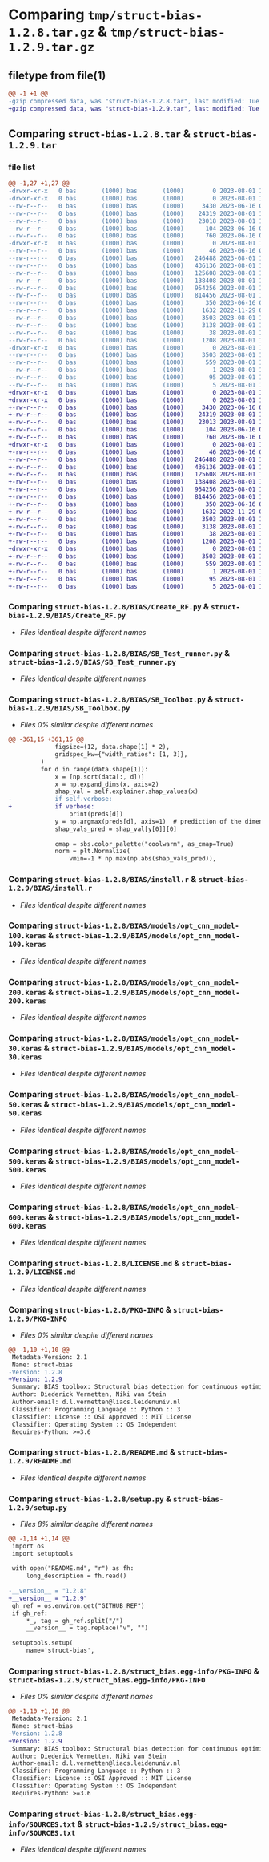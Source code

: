 # Comparing `tmp/struct-bias-1.2.8.tar.gz` & `tmp/struct-bias-1.2.9.tar.gz`

## filetype from file(1)

```diff
@@ -1 +1 @@
-gzip compressed data, was "struct-bias-1.2.8.tar", last modified: Tue Aug  1 12:56:58 2023, max compression
+gzip compressed data, was "struct-bias-1.2.9.tar", last modified: Tue Aug  1 14:02:39 2023, max compression
```

## Comparing `struct-bias-1.2.8.tar` & `struct-bias-1.2.9.tar`

### file list

```diff
@@ -1,27 +1,27 @@
-drwxr-xr-x   0 bas       (1000) bas       (1000)        0 2023-08-01 12:56:58.401411 struct-bias-1.2.8/
-drwxr-xr-x   0 bas       (1000) bas       (1000)        0 2023-08-01 12:56:58.401411 struct-bias-1.2.8/BIAS/
--rw-r--r--   0 bas       (1000) bas       (1000)     3430 2023-06-16 06:53:48.000000 struct-bias-1.2.8/BIAS/Create_RF.py
--rw-r--r--   0 bas       (1000) bas       (1000)    24319 2023-08-01 11:43:58.000000 struct-bias-1.2.8/BIAS/SB_Test_runner.py
--rw-r--r--   0 bas       (1000) bas       (1000)    23018 2023-08-01 12:56:25.000000 struct-bias-1.2.8/BIAS/SB_Toolbox.py
--rw-r--r--   0 bas       (1000) bas       (1000)      104 2023-06-16 06:53:48.000000 struct-bias-1.2.8/BIAS/__init__.py
--rw-r--r--   0 bas       (1000) bas       (1000)      760 2023-06-16 06:53:49.000000 struct-bias-1.2.8/BIAS/install.r
-drwxr-xr-x   0 bas       (1000) bas       (1000)        0 2023-08-01 12:56:58.401411 struct-bias-1.2.8/BIAS/models/
--rw-r--r--   0 bas       (1000) bas       (1000)       46 2023-06-16 06:53:49.000000 struct-bias-1.2.8/BIAS/models/empty.txt
--rw-r--r--   0 bas       (1000) bas       (1000)   246488 2023-08-01 12:27:12.000000 struct-bias-1.2.8/BIAS/models/opt_cnn_model-100.keras
--rw-r--r--   0 bas       (1000) bas       (1000)   436136 2023-08-01 12:27:13.000000 struct-bias-1.2.8/BIAS/models/opt_cnn_model-200.keras
--rw-r--r--   0 bas       (1000) bas       (1000)   125608 2023-08-01 12:27:12.000000 struct-bias-1.2.8/BIAS/models/opt_cnn_model-30.keras
--rw-r--r--   0 bas       (1000) bas       (1000)   138408 2023-08-01 12:27:12.000000 struct-bias-1.2.8/BIAS/models/opt_cnn_model-50.keras
--rw-r--r--   0 bas       (1000) bas       (1000)   954256 2023-08-01 12:27:13.000000 struct-bias-1.2.8/BIAS/models/opt_cnn_model-500.keras
--rw-r--r--   0 bas       (1000) bas       (1000)   814456 2023-08-01 12:27:13.000000 struct-bias-1.2.8/BIAS/models/opt_cnn_model-600.keras
--rw-r--r--   0 bas       (1000) bas       (1000)      350 2023-06-16 06:53:49.000000 struct-bias-1.2.8/BIAS/models/targetnames.npy
--rw-r--r--   0 bas       (1000) bas       (1000)     1632 2022-11-29 08:36:48.000000 struct-bias-1.2.8/LICENSE.md
--rw-r--r--   0 bas       (1000) bas       (1000)     3503 2023-08-01 12:56:58.401411 struct-bias-1.2.8/PKG-INFO
--rw-r--r--   0 bas       (1000) bas       (1000)     3138 2023-08-01 11:43:58.000000 struct-bias-1.2.8/README.md
--rw-r--r--   0 bas       (1000) bas       (1000)       38 2023-08-01 12:56:58.401411 struct-bias-1.2.8/setup.cfg
--rw-r--r--   0 bas       (1000) bas       (1000)     1208 2023-08-01 12:56:54.000000 struct-bias-1.2.8/setup.py
-drwxr-xr-x   0 bas       (1000) bas       (1000)        0 2023-08-01 12:56:58.401411 struct-bias-1.2.8/struct_bias.egg-info/
--rw-r--r--   0 bas       (1000) bas       (1000)     3503 2023-08-01 12:56:58.000000 struct-bias-1.2.8/struct_bias.egg-info/PKG-INFO
--rw-r--r--   0 bas       (1000) bas       (1000)      559 2023-08-01 12:56:58.000000 struct-bias-1.2.8/struct_bias.egg-info/SOURCES.txt
--rw-r--r--   0 bas       (1000) bas       (1000)        1 2023-08-01 12:56:58.000000 struct-bias-1.2.8/struct_bias.egg-info/dependency_links.txt
--rw-r--r--   0 bas       (1000) bas       (1000)       95 2023-08-01 12:56:58.000000 struct-bias-1.2.8/struct_bias.egg-info/requires.txt
--rw-r--r--   0 bas       (1000) bas       (1000)        5 2023-08-01 12:56:58.000000 struct-bias-1.2.8/struct_bias.egg-info/top_level.txt
+drwxr-xr-x   0 bas       (1000) bas       (1000)        0 2023-08-01 14:02:39.119601 struct-bias-1.2.9/
+drwxr-xr-x   0 bas       (1000) bas       (1000)        0 2023-08-01 14:02:39.119601 struct-bias-1.2.9/BIAS/
+-rw-r--r--   0 bas       (1000) bas       (1000)     3430 2023-06-16 06:53:48.000000 struct-bias-1.2.9/BIAS/Create_RF.py
+-rw-r--r--   0 bas       (1000) bas       (1000)    24319 2023-08-01 11:43:58.000000 struct-bias-1.2.9/BIAS/SB_Test_runner.py
+-rw-r--r--   0 bas       (1000) bas       (1000)    23013 2023-08-01 14:01:12.000000 struct-bias-1.2.9/BIAS/SB_Toolbox.py
+-rw-r--r--   0 bas       (1000) bas       (1000)      104 2023-06-16 06:53:48.000000 struct-bias-1.2.9/BIAS/__init__.py
+-rw-r--r--   0 bas       (1000) bas       (1000)      760 2023-06-16 06:53:49.000000 struct-bias-1.2.9/BIAS/install.r
+drwxr-xr-x   0 bas       (1000) bas       (1000)        0 2023-08-01 14:02:39.119601 struct-bias-1.2.9/BIAS/models/
+-rw-r--r--   0 bas       (1000) bas       (1000)       46 2023-06-16 06:53:49.000000 struct-bias-1.2.9/BIAS/models/empty.txt
+-rw-r--r--   0 bas       (1000) bas       (1000)   246488 2023-08-01 12:27:12.000000 struct-bias-1.2.9/BIAS/models/opt_cnn_model-100.keras
+-rw-r--r--   0 bas       (1000) bas       (1000)   436136 2023-08-01 12:27:13.000000 struct-bias-1.2.9/BIAS/models/opt_cnn_model-200.keras
+-rw-r--r--   0 bas       (1000) bas       (1000)   125608 2023-08-01 12:27:12.000000 struct-bias-1.2.9/BIAS/models/opt_cnn_model-30.keras
+-rw-r--r--   0 bas       (1000) bas       (1000)   138408 2023-08-01 12:27:12.000000 struct-bias-1.2.9/BIAS/models/opt_cnn_model-50.keras
+-rw-r--r--   0 bas       (1000) bas       (1000)   954256 2023-08-01 12:27:13.000000 struct-bias-1.2.9/BIAS/models/opt_cnn_model-500.keras
+-rw-r--r--   0 bas       (1000) bas       (1000)   814456 2023-08-01 12:27:13.000000 struct-bias-1.2.9/BIAS/models/opt_cnn_model-600.keras
+-rw-r--r--   0 bas       (1000) bas       (1000)      350 2023-06-16 06:53:49.000000 struct-bias-1.2.9/BIAS/models/targetnames.npy
+-rw-r--r--   0 bas       (1000) bas       (1000)     1632 2022-11-29 08:36:48.000000 struct-bias-1.2.9/LICENSE.md
+-rw-r--r--   0 bas       (1000) bas       (1000)     3503 2023-08-01 14:02:39.119601 struct-bias-1.2.9/PKG-INFO
+-rw-r--r--   0 bas       (1000) bas       (1000)     3138 2023-08-01 11:43:58.000000 struct-bias-1.2.9/README.md
+-rw-r--r--   0 bas       (1000) bas       (1000)       38 2023-08-01 14:02:39.119601 struct-bias-1.2.9/setup.cfg
+-rw-r--r--   0 bas       (1000) bas       (1000)     1208 2023-08-01 14:02:33.000000 struct-bias-1.2.9/setup.py
+drwxr-xr-x   0 bas       (1000) bas       (1000)        0 2023-08-01 14:02:39.119601 struct-bias-1.2.9/struct_bias.egg-info/
+-rw-r--r--   0 bas       (1000) bas       (1000)     3503 2023-08-01 14:02:39.000000 struct-bias-1.2.9/struct_bias.egg-info/PKG-INFO
+-rw-r--r--   0 bas       (1000) bas       (1000)      559 2023-08-01 14:02:39.000000 struct-bias-1.2.9/struct_bias.egg-info/SOURCES.txt
+-rw-r--r--   0 bas       (1000) bas       (1000)        1 2023-08-01 14:02:39.000000 struct-bias-1.2.9/struct_bias.egg-info/dependency_links.txt
+-rw-r--r--   0 bas       (1000) bas       (1000)       95 2023-08-01 14:02:39.000000 struct-bias-1.2.9/struct_bias.egg-info/requires.txt
+-rw-r--r--   0 bas       (1000) bas       (1000)        5 2023-08-01 14:02:39.000000 struct-bias-1.2.9/struct_bias.egg-info/top_level.txt
```

### Comparing `struct-bias-1.2.8/BIAS/Create_RF.py` & `struct-bias-1.2.9/BIAS/Create_RF.py`

 * *Files identical despite different names*

### Comparing `struct-bias-1.2.8/BIAS/SB_Test_runner.py` & `struct-bias-1.2.9/BIAS/SB_Test_runner.py`

 * *Files identical despite different names*

### Comparing `struct-bias-1.2.8/BIAS/SB_Toolbox.py` & `struct-bias-1.2.9/BIAS/SB_Toolbox.py`

 * *Files 0% similar despite different names*

```diff
@@ -361,15 +361,15 @@
             figsize=(12, data.shape[1] * 2),
             gridspec_kw={"width_ratios": [1, 3]},
         )
         for d in range(data.shape[1]):
             x = [np.sort(data[:, d])]
             x = np.expand_dims(x, axis=2)
             shap_val = self.explainer.shap_values(x)
-            if self.verbose:
+            if verbose:
                 print(preds[d])
             y = np.argmax(preds[d], axis=1)  # prediction of the dimension
             shap_vals_pred = shap_val[y[0]][0]
 
             cmap = sbs.color_palette("coolwarm", as_cmap=True)
             norm = plt.Normalize(
                 vmin=-1 * np.max(np.abs(shap_vals_pred)),
```

### Comparing `struct-bias-1.2.8/BIAS/install.r` & `struct-bias-1.2.9/BIAS/install.r`

 * *Files identical despite different names*

### Comparing `struct-bias-1.2.8/BIAS/models/opt_cnn_model-100.keras` & `struct-bias-1.2.9/BIAS/models/opt_cnn_model-100.keras`

 * *Files identical despite different names*

### Comparing `struct-bias-1.2.8/BIAS/models/opt_cnn_model-200.keras` & `struct-bias-1.2.9/BIAS/models/opt_cnn_model-200.keras`

 * *Files identical despite different names*

### Comparing `struct-bias-1.2.8/BIAS/models/opt_cnn_model-30.keras` & `struct-bias-1.2.9/BIAS/models/opt_cnn_model-30.keras`

 * *Files identical despite different names*

### Comparing `struct-bias-1.2.8/BIAS/models/opt_cnn_model-50.keras` & `struct-bias-1.2.9/BIAS/models/opt_cnn_model-50.keras`

 * *Files identical despite different names*

### Comparing `struct-bias-1.2.8/BIAS/models/opt_cnn_model-500.keras` & `struct-bias-1.2.9/BIAS/models/opt_cnn_model-500.keras`

 * *Files identical despite different names*

### Comparing `struct-bias-1.2.8/BIAS/models/opt_cnn_model-600.keras` & `struct-bias-1.2.9/BIAS/models/opt_cnn_model-600.keras`

 * *Files identical despite different names*

### Comparing `struct-bias-1.2.8/LICENSE.md` & `struct-bias-1.2.9/LICENSE.md`

 * *Files identical despite different names*

### Comparing `struct-bias-1.2.8/PKG-INFO` & `struct-bias-1.2.9/PKG-INFO`

 * *Files 0% similar despite different names*

```diff
@@ -1,10 +1,10 @@
 Metadata-Version: 2.1
 Name: struct-bias
-Version: 1.2.8
+Version: 1.2.9
 Summary: BIAS toolbox: Structural bias detection for continuous optimization algorithms
 Author: Diederick Vermetten, Niki van Stein
 Author-email: d.l.vermetten@liacs.leidenuniv.nl
 Classifier: Programming Language :: Python :: 3
 Classifier: License :: OSI Approved :: MIT License
 Classifier: Operating System :: OS Independent
 Requires-Python: >=3.6
```

### Comparing `struct-bias-1.2.8/README.md` & `struct-bias-1.2.9/README.md`

 * *Files identical despite different names*

### Comparing `struct-bias-1.2.8/setup.py` & `struct-bias-1.2.9/setup.py`

 * *Files 8% similar despite different names*

```diff
@@ -1,14 +1,14 @@
 import os
 import setuptools
 
 with open("README.md", "r") as fh:
     long_description = fh.read()
 
-__version__ = "1.2.8"
+__version__ = "1.2.9"
 gh_ref = os.environ.get("GITHUB_REF")
 if gh_ref:
     *_, tag = gh_ref.split("/")
     __version__ = tag.replace("v", "")
 
 setuptools.setup(
     name='struct-bias',
```

### Comparing `struct-bias-1.2.8/struct_bias.egg-info/PKG-INFO` & `struct-bias-1.2.9/struct_bias.egg-info/PKG-INFO`

 * *Files 0% similar despite different names*

```diff
@@ -1,10 +1,10 @@
 Metadata-Version: 2.1
 Name: struct-bias
-Version: 1.2.8
+Version: 1.2.9
 Summary: BIAS toolbox: Structural bias detection for continuous optimization algorithms
 Author: Diederick Vermetten, Niki van Stein
 Author-email: d.l.vermetten@liacs.leidenuniv.nl
 Classifier: Programming Language :: Python :: 3
 Classifier: License :: OSI Approved :: MIT License
 Classifier: Operating System :: OS Independent
 Requires-Python: >=3.6
```

### Comparing `struct-bias-1.2.8/struct_bias.egg-info/SOURCES.txt` & `struct-bias-1.2.9/struct_bias.egg-info/SOURCES.txt`

 * *Files identical despite different names*

